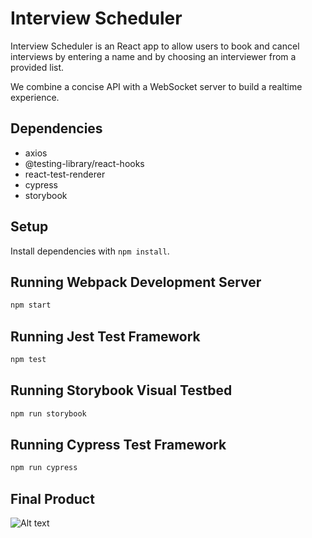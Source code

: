 # Interview Scheduler

Interview Scheduler is an React app to allow users to book and cancel interviews by entering a name and by choosing an interviewer from a provided list. 

We combine a concise API with a WebSocket server to build a realtime experience.


## Dependencies
* axios
* @testing-library/react-hooks
* react-test-renderer
* cypress 
* storybook


## Setup

Install dependencies with `npm install`.

## Running Webpack Development Server

```sh
npm start
```

## Running Jest Test Framework

```sh
npm test
```

## Running Storybook Visual Testbed

```sh
npm run storybook
```

## Running Cypress Test Framework

```sh
npm run cypress
```

## Final Product 
![ Alt text](scheduler.gif)
